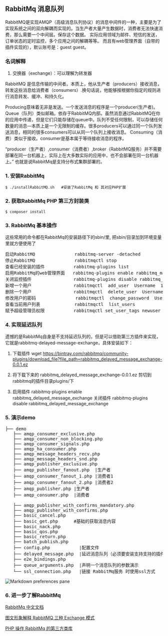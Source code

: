 ## RabbitMq 消息队列
RabbitMQ是实现AMQP（高级消息队列协议）的消息中间件的一种，主要是为了实现系统之间的双向解耦而实现的。当生产者大量产生数据时，消费者无法快速消费，那么需要一个中间层。保存这个数据。
实际应用领域为邮件、短信的发送，订单状态的定时监控，多个应用之间的解耦等等。 而且有web管理界面（自带的插件实现的），默认账号是：guest  guest。

### 名词解释
1. 交换器（exchange）：可以理解为转发器

RabbitMQ 是信息传输的中间者。本质上，他从生产者（producers）接收消息，转发这些消息给消费者（consumers）.换句话说，他能够按根据你指定的规则进行消息转发、缓冲、和持久化。

Producing意味着无非是发送。一个发送消息的程序是一个producer(生产者)。
Queue（队列）类似邮箱。依存于RabbitMQ内部。虽然消息通过RabbitMQ在你的应用中传递，但是它们只能存储在queue中。队列不受任何限制，可以存储任何数量的消息—本质上是一个无限制的缓存。很多producers可以通过同一个队列发送消息，相同的很多consumers可以从同一个队列上接收消息。
Consuming（消费）类似于接收。consumer是基本属于等待接收消息的程序。

 “producer（生产者）,consumer（消费者）,broker（RabbitMQ服务）并不需要部署在同一台机器上，实际上在大多数实际的应用中，也不会部署在同一台机器上。” 也就是说RabbitMq是支持分布式集群部署的。



### 1. 安装RabbitMq
``
$ ./installRabbitMQ.sh   #安装了RabbitMq 和 其对应PHP扩展
``

### 2. 获取RabbitMq PHP 第三方封装类
``
$ composer install
``


### 3. RabbitMq 基本操作

这些常用的命令都在RabbitMq的安装路径下的sbin/里, 把sbin/目录加到环境变量里就方便使用了
<pre>
启动RabbitMQ               rabbitmq-server -detached
停止RabbitMQ               rabbitmqctl stop
查看已经安装的插件           rabbitmq-plugins list
启用RabbitMq的web管理界面   rabbitmq-plugins enable rabbitmq_management
关闭监控插件                rabbitmq-plugins disable rabbitmq_management
新增一个用户                rabbitmqctl  add_user  Username  123456
删除一个用户                rabbitmqctl  delete_user  Username
修改用户的密码               rabbitmqctl  change_password  Username  54321
查看当前用户列表             rabbitmqctl  list_users
赋予超级管理员权限           rabbitmqctl set_user_tags newuser administrator
</pre>

### 4. 实现延迟队列
遗憾的是RabbitMq自身是不支持延迟队列的，但是可以借助第三方插件来实现，它就是rabbitmq-delayed-message-exchange，具体安装如下：

1. 下载插件 wget https://bintray.com/rabbitmq/community-plugins/download_file?file_path=rabbitmq_delayed_message_exchange-0.0.1.ez

2. 将下载下来的 rabbitmq_delayed_message_exchange-0.0.1.ez 剪切到rabbitmq的插件目录plugins/下

3. 启用插件 rabbitmq-plugins enable rabbitmq_delayed_message_exchange
   关闭插件 rabbitmq-plugins disable rabbitmq_delayed_message_exchange


### 5. 演示demo
<pre>
├── demo
   ├── amqp_consumer_exclusive.php
   ├── amqp_consumer_non_blocking.php
   ├── amqp_consumer_signals.php
   ├── amqp_ha_consumer.php
   ├── amqp_message_headers_recv.php
   ├── amqp_message_headers_snd.php
   ├── amqp_publisher_exclusive.php
   ├── amqp_publisher_fanout.php  |生产者
   ├── amqp_consumer_fanout_1.php |消费者1
   ├── amqp_consumer_fanout_2.php |消费者2
   ├── amqp_publisher.php |生产者
   ├── amqp_consumer.php  |消费者

   ├── amqp_publisher_with_confirms_mandatory.php
   ├── amqp_publisher_with_confirms.php
   ├── basic_cancel.php
   ├── basic_get.php      #基础的获取消息内容
   ├── basic_nack.php
   ├── basic_qos.php
   ├── basic_return.php
   ├── batch_publish.php
   ├── config.php           |配置文件
   ├── delayed_message.php  |延迟消息队列（必须要安装支持支持的插件）
   ├── e2e_bindings.php
   ├── queue_arguments.php  |声明一个消息队列的参数演示
   └── ssl_connection.php   |链接 RabbitMq服务 时使用ssl方式
</pre>

![Markdown preferences pane](http://wx3.sinaimg.cn/large/68252c5fly1fjsg9g7ul0j20xc0go7b3.jpg)


### 6. 进一步了解RabbitMq
[RabbitMq 中文文档](https://geewu.gitbooks.io/rabbitmq-quick/content/index.html)

[图文形象解释 RabbitMQ 三种 Exchange 模式](http://www.gaort.com/index.php/archives/366)

[PHP 操作 RabbitMq 的第三方类库](https://github.com/php-amqplib/php-amqplib/blob/master/README.md)

